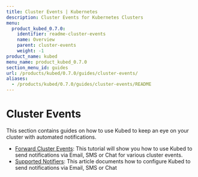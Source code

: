```yaml
---
title: Cluster Events | Kubernetes
description: Cluster Events for Kubernetes Clusters
menu:
  product_kubed_0.7.0:
    identifier: readme-cluster-events
    name: Overview
    parent: cluster-events
    weight: -1
product_name: kubed
menu_name: product_kubed_0.7.0
section_menu_id: guides
url: /products/kubed/0.7.0/guides/cluster-events/
aliases:
  - /products/kubed/0.7.0/guides/cluster-events/README
---
```


# Cluster Events

This section contains guides on how to use Kubed to keep an eye on your cluster with automated notifications.

- [Forward Cluster Events](/products/kubed/0.7.0/guides/cluster-events/event-forwarder): This tutorial will show you how to use Kubed to send notifications via Email, SMS or Chat for various cluster events.
- [Supported Notifiers](/products/kubed/0.7.0/guides/cluster-events/notifiers): This article documents how to configure Kubed to send notifications via Email, SMS or Chat
